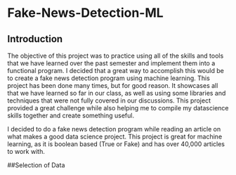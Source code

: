 # Fake-News-Detection-ML

## Introduction
The objective of this project was to practice using all of the skills and tools that we have learned over the past semester and implement them into a functional program. I decided that a great way to accomplish this would be to create a fake news detection program using machine learning. This project has been done many times, but for good reason. It showcases all that we have learned so far in our class, as well as using some libraries and techniques that were not fully covered in our discussions. This project provided a great challenge while also helping me to compile my datascience skills together and create something useful.

I decided to do a fake news detection program while reading an article on what makes a good data science project. This project is great for machine learning, as it is boolean based (True or Fake) and has over 40,000 articles to work with.

##Selection of Data

